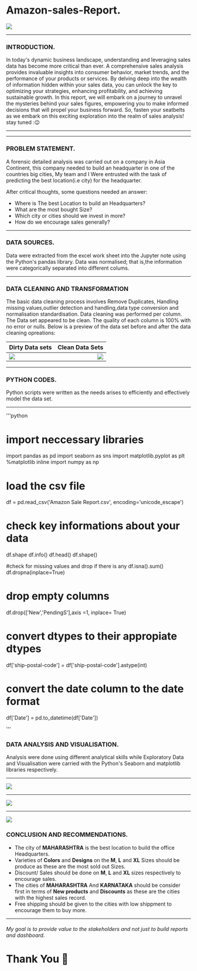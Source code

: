 # Amazon-sales-Report.
![](Salesandmarketing.jpg)

---

### INTRODUCTION.
In today's dynamic business landscape, understanding and leveraging sales data has become more critical than ever. A comprehensive sales analysis provides invaluable insights into consumer behavior, market trends, and the performance of your products or services. By delving deep into the wealth of information hidden within your sales data, you can unlock the key to optimizing your strategies, enhancing profitability, and achieving sustainable growth. In this report, we will embark on a journey to unravel the mysteries behind your sales figures, empowering you to make informed decisions that will propel your business forward. So, fasten your seatbelts as we embark on this exciting exploration into the realm of sales analysis!
stay tuned :😉

---
---

### PROBLEM STATEMENT.
A forensic detailed analysis was carried out on a company in Asia Continent, this company needed to build an headquarter in one of the countries big cities, My team and I Were entrusted with the task of predicting the best location(i.e city) for the headquarter. 

After critical thoughts, some questions needed an answer:
 - Where is The best Location to build an Headquarters?
 - What are the most bought Size?
 - Which city or cities should we invest in more?
 - How do we encourage sales generally?

---

### DATA SOURCES.
Data were extracted from the excel work sheet into the Jupyter note using the Python's pandas library.
Data was normalised; that is,the information were categorically separated into different colums.


---

### DATA CLEANING AND TRANSFORMATION
The basic data cleaning process involves Remove Duplicates, Handling missing values,outlier detection and handling,data type conversion and normalisation standardisation. Data cleaning was performed per column. The Data set appeared to be clean. The quality of each column is 100% with no error or nulls. Below is a preview of the data set before and after the data cleaning opreations:


Dirty Data sets|Clean Data Sets 
:---------------|---------------:
![](dirtydataset.png)|![](cleandataset.png)

---

### PYTHON CODES.
Python scripts were written as the needs arises to efficiently and effectively model the data set.

---



'''python

# import neccessary libraries
import pandas as pd
import seaborn as sns 
import matplotlib.pyplot as plt
%matplotlib inline
import numpy as np

# load the csv file
df = pd.read_csv('Amazon Sale Report.csv', encoding='unicode_escape')

# check key informations about your data
df.shape
df.info()
df.head()
df.shape()

#check for missing values and drop if there is any
df.isna().sum()
df.dropna(inplace=True)

# drop empty columns
df.drop(['New','PendingS'],axis =1, inplace= True)

# convert dtypes to their appropiate dtypes
df['ship-postal-code'] = df['ship-postal-code'].astype(int)

# convert the date column to the date format
df['Date'] = pd.to_datetime(df['Date'])

'''

### DATA ANALYSIS AND VISUALISATION.

Analysis were done using different analytical skills while Exploratory Data and Visualisation were carried with the Python's Seaborn and matplotlib libraries respectively.

---

      



![](amazonsales.png)

---
![](amazonshippingstatus.png)

---


![](top10Statewiththehighestsales.png)

### CONCLUSION AND RECOMMENDATIONS.
 - The city of **MAHARASHTRA** is the best location to build the office Headquarters.
 - Varieties of **Colors** and  **Designs** on the **M**,  **L** and **XL** Sizes should be produce as these are the most sold out Sizes.
 - Discount/ Sales should be done on **M**, **L** and **XL** sizes respectively to encourage sales.
 - The cities of **MAHARASHTRA** And **KARNATAKA** should be consider first in terms of **New products** and **Discounts** as these are the  cities with the highest sales record.
 - Free shipping should be given to the cities with low shippment to encourage them to buy more.

---   


###### My goal is to provide value to the stakeholders and not just to build reports and dashboard.

# Thank You 🥰


